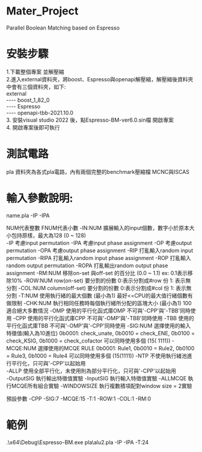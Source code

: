# Mater_Project
Parallel Boolean Matching based on Espresso  
  
# 安裝步驟
1.下載整個專案 並解壓縮  
2.進入external資料夾，將boost、Espresso與openapi解壓縮，解壓縮後資料夾中會有三個資料夾，如下:  
  external  
    ---- boost_1_82_0  
    ---- Espresso  
    ---- openapi-tbb-2021.10.0  
3. 安裝visual studio 2022 後，點Espresso-BM-ver6.0.sin檔 開啟專案  
4. 開啟專案後即可執行  
  
  
# 測試電路
 pla 資料夾為各式pla電路，內有兩個完整的benchmark壓縮檔 MCNC與ISCAS 

  
# 輸入參數說明:
name.pla -IP -IPA 

NUM代表整數 FNUM代表小數 
-IN:NUM   擴展輸入的input個數，數字小於原本大小包持原樣，最大為128 (0 ~ 128)  
-IP     考慮input permutation 
-IPA    考慮input phase assignment 
-OP     考慮output permutation 
-OPA    考慮output phase assignment 
-RIP    打亂輸入random input permutation 
-RIPA   打亂輸入random input phase assignment 
-ROP    打亂輸入random output permutation 
-ROPA   打亂輸出random output phase assignment 
-RM:NUM   移除on-set 與off-set 的百分比 (0.0 ~ 1.1) ex: 0.1表示移除10% 
-ROW:NUM  row(on-set) 要分割的份數 0:表示分割成#row 份 1: 表示無分割 
-COL:NUM  column(off-set) 要分割的份數 0:表示分割成#col 份 1: 表示無分割 
-T:NUM    使用執行緒的最大個數 (最小為1) 最好<=CPU的最大值行緒個數有做限制 
-CHK:NUM    執行相同任務時每個執行緒所分配的區塊大小 (最小為1) 100適合絕大多數情況 
-OMP    使用的平行化函式庫OMP 不可與'-CPP'與'-TBB'同時使用 
-CPP      使用的平行化函式庫CPP 不可與'-OMP'與'-TBB'同時使用 
-TBB      使用的平行化函式庫TBB 不可與'-OMP'與'-CPP'同時使用 
-SIG:NUM  選擇使用的輸入特徵值(輸入為10進位) 0b0001: check_unate, 0b0010 = check_ENE, 0b0100 = check_KSIG, 0b1000 = check_cofactor 可以同時使用多個 (15( 1111)) 
-MCQE:NUM 選擇使用的MCQE RULE 0b0001: Rule1, 0b0010 = Rule2, 0b0100 = Rule3, 0b1000 = Rule4 可以同時使用多個 (15(1111)) 
-NTP    不使用執行緒池進行平行化，只可與'-CPP'以起始用   
-ALLP   使用全部平行化，未使用則為部分平行化，只可與'-CPP'以起始用   
-OutputSIG  執行輸出特徵值實驗 
-InputSIG 執行輸入特徵值實驗 
-ALLMCQE  執行MCQE所有組合實驗 
-WINDOWSIZE 執行複數積項配對window size = 2實驗 
 
預設參數 
-CPP -SIG:7 -MCQE:15 -T:1 -ROW:1 -COL:1 -RM:0 
 
# 範例 
.\x64\Debug\Espresso-BM.exe pla\alu2.pla  -IP -IPA -T:24  

